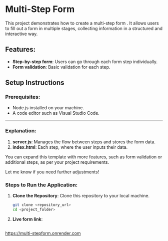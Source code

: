 # Multi-Step Form

This project demonstrates how to create a multi-step form . It allows users to fill out a form in multiple stages, collecting information in a structured and interactive way.

## Features:
- **Step-by-step form**: Users can go through each form step individually.
- **Form validation**: Basic validation for each step.

## Setup Instructions

### Prerequisites:
- Node.js installed on your machine.
- A code editor such as Visual Studio Code.
  

  
---

### **Explanation**:
1. **server.js**: Manages the flow between steps and stores the form data.
2. **index.html**: Each step, where the user inputs their data.


You can expand this template with more features, such as form validation or additional steps, as per your project requirements.

Let me know if you need further adjustments!



### Steps to Run the Application:

1. **Clone the Repository**:
   Clone this repository to your local machine.

   ```bash
   git clone <repository_url>
   cd <project_folder>


2. **Live form link**:
   ```bash 
https://multi-stepform.onrender.com